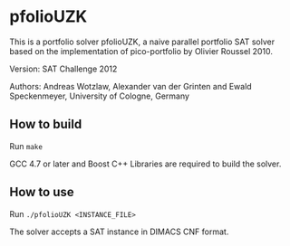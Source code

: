pfolioUZK
===

This is a portfolio solver pfolioUZK, a naive parallel portfolio SAT solver
based on the implementation of pico-portfolio by Olivier Roussel 2010.

Version: SAT Challenge 2012

Authors: Andreas Wotzlaw, Alexander van der Grinten and Ewald Speckenmeyer,
University of Cologne, Germany

## How to build

Run `make`	
	
GCC 4.7 or later and Boost C++ Libraries are required to build the solver.

## How to use

Run `./pfolioUZK <INSTANCE_FILE>`

The solver accepts a SAT instance in DIMACS CNF format.
